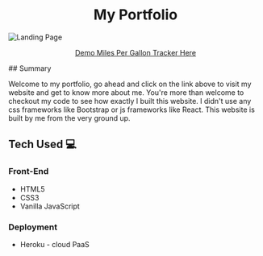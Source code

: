 <h1 align="center">My Portfolio</h1>

<img alt="Landing Page" src="https://github.com/AlexanderPuhl/portfolio/blob/master/images/portfolioCircuitDesign.JPG">
<p align="center">
  <a href="https://www.alexpuhl.com/">Demo Miles Per Gallon Tracker Here</a>
</p>
## Summary

Welcome to my portfolio, go ahead and click on the link above to visit my website and get to know more about me. You're more than welcome to checkout my code to see how exactly I built this website. I didn't use any css frameworks like Bootstrap or js frameworks like React. This website is built by me from the very ground up.

## Tech Used :computer:

### Front-End

- HTML5
- CSS3
- Vanilla JavaScript

### Deployment

- Heroku - cloud PaaS
